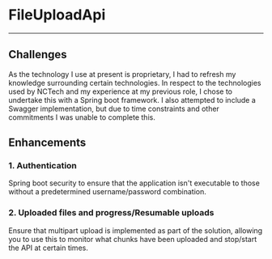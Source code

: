 # FileUploadApi
------------------------------------------------------------------------------------------------------------------------
## Challenges

As the technology I use at present is proprietary, I had to refresh my knowledge surrounding certain technologies.
In respect to the technologies used by NCTech and my experience at my previous role, I chose to undertake this with a
Spring boot framework. I also attempted to include a Swagger implementation, but due to time constraints and other
commitments I was unable to complete this.

## Enhancements

### 1. Authentication

Spring boot security to ensure that the application isn't executable to those without a predetermined username/password
combination.

### 2. Uploaded files and progress/Resumable uploads

Ensure that multipart upload is implemented as part of the solution, allowing you to use this to monitor what chunks
have been uploaded and stop/start the API at certain times.
